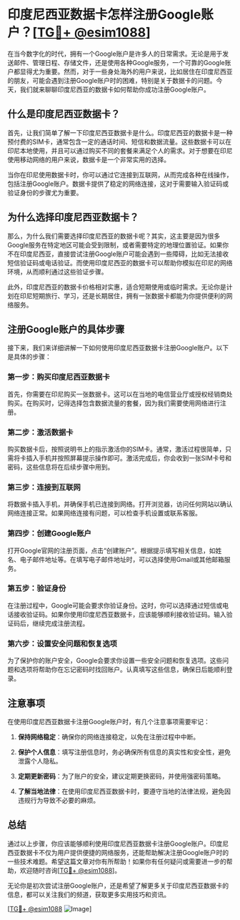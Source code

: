 # 印度尼西亚数据卡怎样注册Google账户？[[TG💪+ @esim1088](https://t.me/s/esim1088)]

在当今数字化的时代，拥有一个Google账户是许多人的日常需求。无论是用于发送邮件、管理日程、存储文件，还是使用各种Google服务，一个可靠的Google账户都显得尤为重要。然而，对于一些身处海外的用户来说，比如居住在印度尼西亚的朋友，可能会遇到注册Google账户时的困难，特别是关于数据卡的问题。今天，我们就来聊聊印度尼西亚的数据卡如何帮助你成功注册Google账户。

## 什么是印度尼西亚数据卡？

首先，让我们简单了解一下印度尼西亚数据卡是什么。印度尼西亚的数据卡是一种预付费的SIM卡，通常包含一定的通话时间、短信和数据流量。这些数据卡可以在印尼本地使用，并且可以通过购买不同的套餐来满足个人的需求。对于想要在印尼使用移动网络的用户来说，数据卡是一个非常实用的选择。

当你在印尼使用数据卡时，你可以通过它连接到互联网，从而完成各种在线操作，包括注册Google账户。数据卡提供了稳定的网络连接，这对于需要输入验证码或验证身份的步骤尤为重要。

## 为什么选择印度尼西亚数据卡？

那么，为什么我们需要选择印度尼西亚的数据卡呢？其实，这主要是因为很多Google服务在特定地区可能会受到限制，或者需要特定的地理位置验证。如果你不在印度尼西亚，直接尝试注册Google账户可能会遇到一些障碍，比如无法接收短信验证码或电话验证。而使用印度尼西亚的数据卡可以帮助你模拟在印尼的网络环境，从而顺利通过这些验证步骤。

此外，印度尼西亚的数据卡价格相对实惠，适合短期使用或临时需求。无论你是计划在印尼短期旅行、学习，还是长期居住，拥有一张数据卡都能为你提供便利的网络服务。

## 注册Google账户的具体步骤

接下来，我们来详细讲解一下如何使用印度尼西亚数据卡注册Google账户。以下是具体的步骤：

### 第一步：购买印度尼西亚数据卡

首先，你需要在印尼购买一张数据卡。这可以在当地的电信营业厅或授权经销商处购买。在购买时，记得选择包含数据流量的套餐，因为我们需要使用网络进行注册。

### 第二步：激活数据卡

购买数据卡后，按照说明书上的指示激活你的SIM卡。通常，激活过程很简单，只需将卡插入手机并按照屏幕提示操作即可。激活完成后，你会收到一张SIM卡号和密码，这些信息将在后续步骤中用到。

### 第三步：连接到互联网

将数据卡插入手机，并确保手机已连接到网络。打开浏览器，访问任何网站以确认网络连接正常。如果网络连接有问题，可以检查手机设置或联系客服。

### 第四步：创建Google账户

打开Google官网的注册页面，点击“创建账户”。根据提示填写相关信息，如姓名、电子邮件地址等。在填写电子邮件地址时，可以选择使用Gmail或其他邮箱服务。

### 第五步：验证身份

在注册过程中，Google可能会要求你验证身份。这时，你可以选择通过短信或电话接收验证码。如果你使用印度尼西亚数据卡，应该能够顺利接收验证码。输入验证码后，继续完成注册流程。

### 第六步：设置安全问题和恢复选项

为了保护你的账户安全，Google会要求你设置一些安全问题和恢复选项。这些问题和选项将帮助你在忘记密码时找回账户。认真填写这些信息，确保日后能顺利登录。

## 注意事项

在使用印度尼西亚数据卡注册Google账户时，有几个注意事项需要牢记：

1. **保持网络稳定**：确保你的网络连接稳定，以免在注册过程中中断。
   
2. **保护个人信息**：填写注册信息时，务必确保所有信息的真实性和安全性，避免泄露个人隐私。

3. **定期更新密码**：为了账户的安全，建议定期更换密码，并使用强密码策略。

4. **了解当地法律**：在使用印度尼西亚数据卡时，要遵守当地的法律法规，避免因违规行为导致不必要的麻烦。

## 总结

通过以上步骤，你应该能够顺利使用印度尼西亚数据卡注册Google账户。印度尼西亚数据卡不仅为用户提供便捷的网络服务，还能帮助解决注册Google账户时的一些技术难题。希望这篇文章对你有所帮助！如果你有任何疑问或需要进一步的帮助，欢迎随时咨询[[TG💪+ @esim1088](https://t.me/s/esim1088)]。

无论你是初次尝试注册Google账户，还是希望了解更多关于印度尼西亚数据卡的信息，都可以关注我们的频道，获取更多实用技巧和资讯。

[[TG💪+ @esim1088](https://t.me/s/esim1088) ![Image](https://i.postimg.cc/4NQfJmqS/Snipaste-2025-05-13-00-14-12.png)]